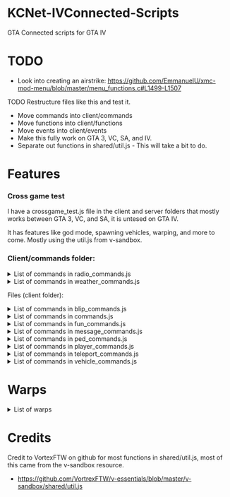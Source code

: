 # KCNet-IVConnected-Scripts

GTA Connected scripts for GTA IV

# TODO
* Look into creating an airstrike: https://github.com/EmmanuelU/xmc-mod-menu/blob/master/menu_functions.c#L1499-L1507

TODO Restructure files like this and test it.
* Move commands into client/commands
* Move functions into client/functions
* Move events into client/events
* Make this fully work on GTA 3, VC, SA, and IV. 
* Separate out functions in shared/util.js - This will take a bit to do.


# Features
### Cross game test
I have a crossgame_test.js file in the client and server folders that mostly works between GTA 3, VC, and SA, it is untesed on GTA IV.

It has features like god mode, spawning vehicles, warping, and more to come. Mostly using the util.js from v-sandbox.

### Client/commands folder:
<details>
<summary> List of commands in radio_commands.js </summary>

* /mobileradio (This toggles the mobile radio on and off for the game.)

</details>

<details>
<summary> List of commands in weather_commands.js </summary>

* /weather (sunny, rainy, storm) This sets the weather in the game.

</details>

Files (client folder):

<details>
<summary> List of commands in blip_commands.js </summary>

* /toggleblip (This toggles the blip, currently set to test1 warp.)

</details>


<details>
<summary> List of commands in commands.js </summary>

* /spawn (Teleport to spawn)
* /clearwl (Clear wanted level)
* /maxwl (Give max wanted level)
* /weapon1 (Give weapon set 1)
* /opengarage (Open mission garage)
* /closegarage (Close mission garage)
* /startscript (Starts a game script, currently set to the computer in game.)
* /startcs (Start cutscenes, this is disabled)
* /scmtest (I think this is only for Vice City, GTA 3, and San Andreas.)


</details>

<details>
<summary> List of commands in fun_commands.js </summary>

* /gravon (Enable gravity for yourself)
* /gravoff (Disable gravity for yourself)

</details>

<details>
<summary> List of commands in message_commands.js </summary>

* /printhelp (Print a test help message)

</details>

<details>
<summary> List of commands in ped_commands.js </summary>

* /createped (This runs the createPed function in this file, it needs moved into functions.js)

</details>

<details>
<summary> List of commands in player_commands.js </summary>

* /god (Toggle invincibility on/off)
* /helmet (This should give the player a helmet, it doesn't work)
* /heal (Give the player max health and armour {100 health, 250 armour})
* /kill (This will kill the player instantly, runs the EXPLODE_CHAR_HEAD native)
* /coords (Display your current coords, move this into another file.)
* /sky (Teleport the player with +50 added to your current Z coord, put the player in the sky.)
* /setmaxwl (Set max wanted level, can be from 0 {Disabled} or 6 {Max Wanted level.})

</details>

<details>
<summary> List of commands in teleport_commands.js </summary>

* /goto (Teleport to a set of coordinates, also teleport your vehicle.)
* /warp (This runs the teleportPlayer function with the specified text for the warp.)
* This file has some misc functions, such as checking if the player is in a vehicle, warping the player with a vehicle if they are in one and fade in, warping player without vehicle and fade in, and a teleport function.

</details>


<details>
<summary> List of commands in vehicle_commands.js </summary>

* /fixveh (Fix current vehicle)
* /explodeveh (Blow up current vehicle)
* /removevehwindows (This is untested and possibly incomplete.)

</details>

# Warps
<details>
<summary> List of warps </summary>

* spawn - Teleports you to the party island spawn
* parkinglot1 - Teleports you to parking lot #1.
* garage1 - Teleports you to garage #1 on the map.
* airport1 - Teleports you to the airport.
* hospital - Teleports you to the hospital that you can enter.
* prisonin - Teleports you inside the prison.
* prisonout - Teleports you outside the prison.
* island - Teleports you to happiness island.
* islandst - Teleports you to the statue on happiness island.
* swings1 - Teleports you to swingset #1 for the swingset glitch.

</details>

# Credits
Credit to VortexFTW on github for most functions in shared/util.js, most of this came from the v-sandbox resource.
* https://github.com/VortrexFTW/v-essentials/blob/master/v-sandbox/shared/util.js